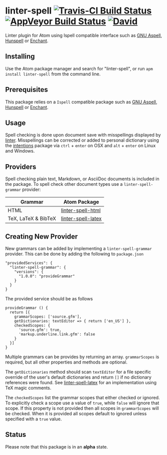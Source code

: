# linter-spell [![Travis-CI Build Status](https://img.shields.io/travis/yitzchak/linter-spell/master.svg?label=Linux/OSX%20build)](https://travis-ci.org/yitzchak/linter-spell) [![AppVeyor Build Status](https://img.shields.io/appveyor/ci/yitzchak/linter-spell/master.svg?label=Windows%20build)](https://ci.appveyor.com/project/yitzchak/linter-spell) [![David](https://img.shields.io/david/yitzchak/linter-spell.svg)](https://david-dm.org/yitzchak/linter-spell)

Linter plugin for Atom using Ispell compatible interface such as [GNU Aspell](http://aspell.net/),
[Hunspell](https://hunspell.github.io/) or [Enchant](http://www.abisource.com/projects/enchant/).

## Installing

Use the Atom package manager and search for "linter-spell", or run
`apm install linter-spell` from the command line.

## Prerequisites

This package relies on a `Ispell` compatible package such as [GNU Aspell](http://aspell.net/),
[Hunspell](https://hunspell.github.io/) or [Enchant](http://www.abisource.com/projects/enchant/).

## Usage

Spell checking is done upon document save with misspellings displayed by
[linter](https://atom.io/packages/linter). Misspellings can be
corrected or added to personal dictionary using the
[intentions](https://atom.io/packages/intentions) package via
`ctrl` + `enter` on OSX and `alt` + `enter` on Linux and Windows.

## Providers

Spell checking plain text, Markdown, or AsciiDoc documents is included in the
package. To spell check other document types use a `linter-spell-grammar`
provider:

| Grammar             | Atom Package                                                      |
|---------------------|-------------------------------------------------------------------|
| HTML                | [linter-spell-html](https://atom.io/packages/linter-spell-html)   |
| TeX, LaTeX & BibTeX | [linter-spell-latex](https://atom.io/packages/linter-spell-latex) |

## Creating New Provider

New grammars can be added by implementing a `linter-spell-grammar` provider.
This can be done by adding the following to `package.json`

    "providedServices": {
      "linter-spell-grammar": {
        "versions": {
          "1.0.0": "provideGrammar"
        }
      }
    }

The provided service should be as follows

    provideGrammar () {
      return [{
        grammarScopes: ['source.gfm'],
        getDictionaries: textEditor => { return ['en_US'] },
        checkedScopes: {
          'source.gfm': true,
          'markup.underline.link.gfm': false
        }
      }]
    }

Multiple grammars can be provides by returning an array. `grammarScopes` is
required, but all other properties and methods are optional.

The `getDictionaries` method should scan `textEditor` for a
file specific override of the user's default dictionaries and return `[]` if
no dictionary references were found. See
[linter-spell-latex](https://atom.io/packages/linter-spell-latex)
for an implementation using TeX magic comments.

The `checkedScopes` list the grammar scopes that either checked or ignored.
To explicitly check a scope use a value of `true`, while `false` will ignore
that scope. If this property is not provided then all scopes in `grammarScopes`
will be checked. When it is provided all scopes default to ignored unless
specified with a `true` value.

## Status

Please note that this package is in an **alpha** state.
